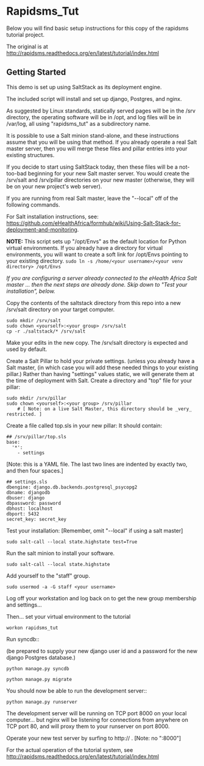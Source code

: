 
Rapidsms_Tut
========================

Below you will find basic setup instructions for this copy of the rapidsms tutorial project.

The original is at http://rapidsms.readthedocs.org/en/latest/tutorial/index.html

Getting Started
---------------

This demo is set up using SaltStack as its deployment engine.

The included script will install and set up django, Postgres, and nginx.

As suggested by Linux standards, statically served pages will be in the /srv directory, 
the operating software will be in /opt, and log files will be in /var/log, all using "rapidsms_tut"
as a subdirectory name.

It is possible to use a Salt minion stand-alone, and these instructions assume that you
will be using that method.  If you already operate a real Salt master server, then
you will merge these files and pillar entries into your existing structures.

If you decide to start using SaltStack today, then these files will be a not-too-bad beginning
for your new Salt master server. You would create the /srv/salt and /srv/pillar directories 
on your new master (otherwise, they will be on your new project's web server).

If you are running from real Salt master, leave the "--local" off of the following commands.

For Salt installation instructions, see:
https://github.com/eHealthAfrica/formhub/wiki/Using-Salt-Stack-for-deployment-and-monitoring.

__NOTE:__ This script sets up "/opt/Envs" as the default location for Python virtual environments.
If you already have a directory for virtual environments, you will want to create a soft link
for /opt/Envs pointing to your existing directory.
`sudo ln -s /home/<your username>/<your venv directory> /opt/Envs`

*If you are configuring a server already connected to the eHealth Africa Salt master ... 
then the next steps are already done. Skip down to "Test your installation", below.*

Copy the contents of the saltstack directory from this repo into a new /srv/salt directory
 on your target computer.

    sudo mkdir /srv/salt
    sudo chown <yourself>:<your group> /srv/salt
    cp -r ./saltstack/* /srv/salt

Make your edits in the new copy. The /srv/salt directory is expected and used by default.

Create a Salt Pillar to hold your private settings. 
  (unless you already have a Salt master,
  (in which case you will add these needed things to your existing pillar.)
Rather than having "settings" values static, we will generate them at the time of deployment with Salt.
Create a directory and "top" file for your pillar:

    sudo mkdir /srv/pillar
    sudo chown <yourself>:<your group> /srv/pillar
        # [ Note: on a live Salt Master, this directory should be _very_ restricted. ]
  
Create a file called top.sls in your new pillar: It should contain:

    ## /srv/pillar/top.sls
    base:
      '*':
        - settings

[Note: this is a YAML file. The last two lines are indented by exactly two, and then four spaces.]

    ## settings.sls
    dbengine: django.db.backends.postgresql_psycopg2
    dbname: djangodb
    dbuser: django
    dbpassword: password
    dbhost: localhost
    dbport: 5432
    secret_key: secret_key

Test your installation:  [Remember, omit "--local" if using a salt master]

    sudo salt-call --local state.highstate test=True
    
Run the salt minion to install your software.

    sudo salt-call --local state.highstate

Add yourself to the "staff" group.

    sudo usermod -a -G staff <your username>

Log off your workstation and log back on to get the new group membership and settings...

Then... set your virtual environment to the tutorial

    workon rapidsms_tut

Run syncdb::

(be prepared to supply your new django user id and a password for the new django Postgres database.)

    python manage.py syncdb

    python manage.py migrate

You should now be able to run the development server::

    python manage.py runserver

The development server will be running on TCP port 8000 on your local computer...
but nginx will be listening for connections from anywhere on TCP port 80,
 and will proxy them to your runserver on port 8000.

Operate your new test server by surfing to http://<your new server address> . [Note: no ":8000"]

For the actual operation of the tutorial system, see
http://rapidsms.readthedocs.org/en/latest/tutorial/index.html
